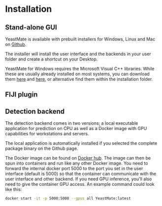 # Installation

## Stand-alone GUI
YeastMate is available with prebuilt installers for Windows, Linux and Mac on [Github](https://github.com/CALM-LMU/YeastMate/releases).

The installer will install the user interface and the backends in your user folder and create a shortcut on your Desktop.

YeastMate for Windows requires the Microsoft Visual C++ libraries. While these are usually already installed on most systems, you can download them [here](https://www.microsoft.com/en-US/download/details.aspx?id=26368) and [here](https://aka.ms/vs/16/release/vc_redist.x64.exe), or alternative find them within the installation folder.

## FIJI plugin


## Detection backend
The detection backend comes in two versions; a local executable application for prediction on CPU as well as a Docker image with GPU capabilities for workstations and servers.

The local application is automatically installed if you selected the complete package binary on the Github page.

The Docker image can be found on [Docker hub](https://hub.docker.com/CALM/YeastMate). The image can then be spun into containers and run like any other Docker image. You need to forward the internal docker port 5000 to the port you set in the user interface (default is 5000) so that the container can communicate with the user interface and other backend. If you need GPU inference, you'll also need to give the container GPU access. An example command could look like this:

``` bash
docker start -it -p 5000:5000 --gpus all YeastMate:latest
```